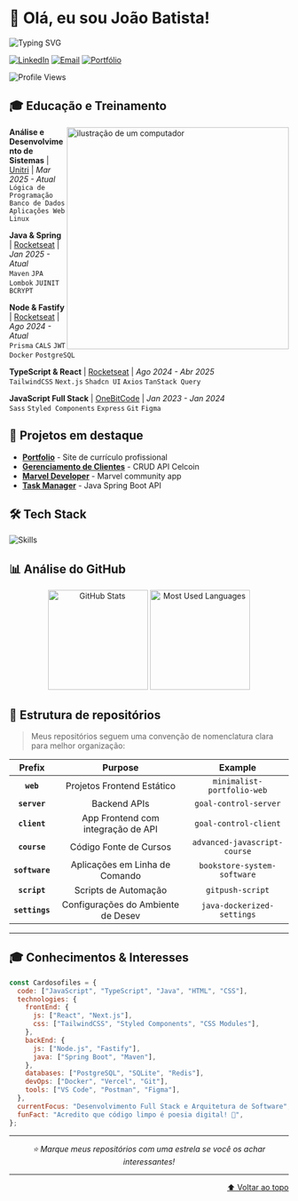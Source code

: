 <!-- # <h1 id="início" align="left" margin-top="2em">Olá <img src="https://raw.githubusercontent.com/kaueMarques/kaueMarques/master/hi.gif" height="30px">, Seja Bem-vindo(a). </h1>

[![Profile Views](https://komarev.com/ghpvc/?username=Cardosofiles&color=0969da&style=flat-square)](https://github.com/Cardosofiles)

Desenvolvedor Full Stack focado em construir aplicações modernas e escaláveis com **React** + **TypeScript** no frontend e **Node** + **Fastify** no backend. -->

<div align="start" id="início">

# 👋 Olá, eu sou João Batista!

<img src="https://readme-typing-svg.herokuapp.com?font=Fira+Code&size=30&duration=3000&pause=1000&color=00D9FF&center=true&vCenter=true&width=435&lines=Full+Stack+Developer;Software+Engineer;Open+Source+Enthusiast;Always+Learning!" alt="Typing SVG" />

[![LinkedIn](https://img.shields.io/badge/LinkedIn-0077B5?style=for-the-badge&logo=linkedin&logoColor=white)](https://linkedin.com/in/Cardosofiles)
[![Email](https://img.shields.io/badge/Email-0078D4?style=for-the-badge&logo=microsoftoutlook&logoColor=white)](mailto:cardosofiles@outlook.com)
[![Portfólio](https://img.shields.io/badge/Portfólio-222222?style=for-the-badge&logo=about.me&logoColor=white)](https://cardosofiles.dev/)

![Profile Views](https://komarev.com/ghpvc/?username=Cardosofiles&color=E95420&style=for-the-badge)

<!-- [![GitHub](https://img.shields.io/badge/GitHub-100000?style=for-the-badge&logo=github&logoColor=white)](https://github.com/Cardosofiles) -->

</div>

## 🎓 Educação e Treinamento

<div align="left">
<a href="https://cardosofiles.dev/" target="_blank">
<img src="https://raw.githubusercontent.com/MicaelliMedeiros/micaellimedeiros/master/image/computer-illustration.png" alt="ilustração de um computador" min-width="400px" max-width="400px" width="400px" align="right">
</a>

**Análise e Desenvolvimento de Sistemas** | [Unitri](https://unitri.edu.br/) | _Mar 2025 - Atual_  
`Lógica de Programação` `Banco de Dados` `Aplicações Web` `Linux`

**Java & Spring** | [Rocketseat](https://rocketseat.com.br/) | _Jan 2025 - Atual_  
`Maven` `JPA` `Lombok` `JUINIT` `BCRYPT`

**Node & Fastify** | [Rocketseat](https://rocketseat.com.br/) | _Ago 2024 - Atual_  
`Prisma` `CALS` `JWT` `Docker` `PostgreSQL`

**TypeScript & React** | [Rocketseat](https://rocketseat.com.br/) | _Ago 2024 - Abr 2025_  
`TailwindCSS` `Next.js` `Shadcn UI` `Axios` `TanStack Query`

**JavaScript Full Stack** | [OneBitCode](https://onebitcode.com/javascript) | _Jan 2023 - Jan 2024_  
`Sass` `Styled Components` `Express` `Git` `Figma`

</div>

## 🚀 Projetos em destaque

- [**Portfolio**](https://cardosofiles.dev/) - Site de currículo profissional
- [**Gerenciamento de Clientes**](https://control-customers-client.vercel.app/) - CRUD API Celcoin
- [**Marvel Developer**](https://marvel-community-client.vercel.app/) - Marvel community app
- [**Task Manager**](https://github.com/Cardosofiles/task-manager-server) - Java Spring Boot API

## 🛠 Tech Stack

![Skills](https://skillicons.dev/icons?i=typescript,javascript,java,spring,react,nextjs,nodejs,tailwind,postgres,mongodb,prisma,docker,git,github,figma,vscode&perline=16)

## 📊 Análise do GitHub

<div align="center">
  <img height="180em" src="https://github-readme-stats.vercel.app/api?username=cardosofiles&show_icons=true&theme=dark&hide_border=true&bg_color=0d1117&title_color=58a6ff&icon_color=58a6ff&text_color=c9d1d9&card_width=400" alt="GitHub Stats"/>
  <img height="180em" src="https://github-readme-stats.vercel.app/api/top-langs/?username=cardosofiles&layout=compact&theme=dark&hide_border=true&bg_color=0d1117&title_color=58a6ff&text_color=c9d1d9&card_width=380" alt="Most Used Languages"/>
</div>

## 📂 Estrutura de repositórios

> Meus repositórios seguem uma convenção de nomenclatura clara para melhor organização:

<div align="center">

|     Prefix     |              Purpose               |           Example            |
| :------------: | :--------------------------------: | :--------------------------: |
|   **`web`**    |     Projetos Frontend Estático     |  `minimalist-portfolio-web`  |
|  **`server`**  |            Backend APIs            |    `goal-control-server`     |
|  **`client`**  | App Frontend com integração de API |    `goal-control-client`     |
|  **`course`**  |       Código Fonte de Cursos       | `advanced-javascript-course` |
| **`software`** |   Aplicações em Linha de Comando   | `bookstore-system-software`  |
|  **`script`**  |        Scripts de Automação        |       `gitpush-script`       |
| **`settings`** | Configurações do Ambiente de Desev |  `java-dockerized-settings`  |

</div>

<!-- ## 📫 Contato -->

<!-- <div align="center">

<a href="mailto:cardosofiles@outlook.com">
  <img src="https://img.shields.io/badge/Email-0078D4?style=for-the-badge&logo=microsoftoutlook&logoColor=white" alt="Email"/>
</a>
<a href="https://www.linkedin.com/in/joaobatista-dev/" target="_blank">
  <img src="https://img.shields.io/badge/LinkedIn-0A66C2?style=for-the-badge&logo=linkedin&logoColor=white" alt="LinkedIn"/>
</a>
<a href="https://github.com/Cardosofiles" target="_blank">
  <img src="https://img.shields.io/badge/GitHub-181717?style=for-the-badge&logo=github&logoColor=white" alt="GitHub"/>
</a>
<a href="https://cardosofiles.dev/" target="_blank">
  <img src="https://img.shields.io/badge/Portfólio-222222?style=for-the-badge&logo=about.me&logoColor=white" alt="Portfólio"/>
</a>

</div> -->

---

## 🎓 Conhecimentos & Interesses

```javascript
const Cardosofiles = {
  code: ["JavaScript", "TypeScript", "Java", "HTML", "CSS"],
  technologies: {
    frontEnd: {
      js: ["React", "Next.js"],
      css: ["TailwindCSS", "Styled Components", "CSS Modules"],
    },
    backEnd: {
      js: ["Node.js", "Fastify"],
      java: ["Spring Boot", "Maven"],
    },
    databases: ["PostgreSQL", "SQLite", "Redis"],
    devOps: ["Docker", "Vercel", "Git"],
    tools: ["VS Code", "Postman", "Figma"],
  },
  currentFocus: "Desenvolvimento Full Stack e Arquitetura de Software",
  funFact: "Acredito que código limpo é poesia digital! 🎨",
};
```

---

<div align="center">
  <i>⭐ Marque meus repositórios com uma estrela se você os achar interessantes!</i>
</div>

---

<div align="right">

[⬆️ Voltar ao topo](#início)

</div>
